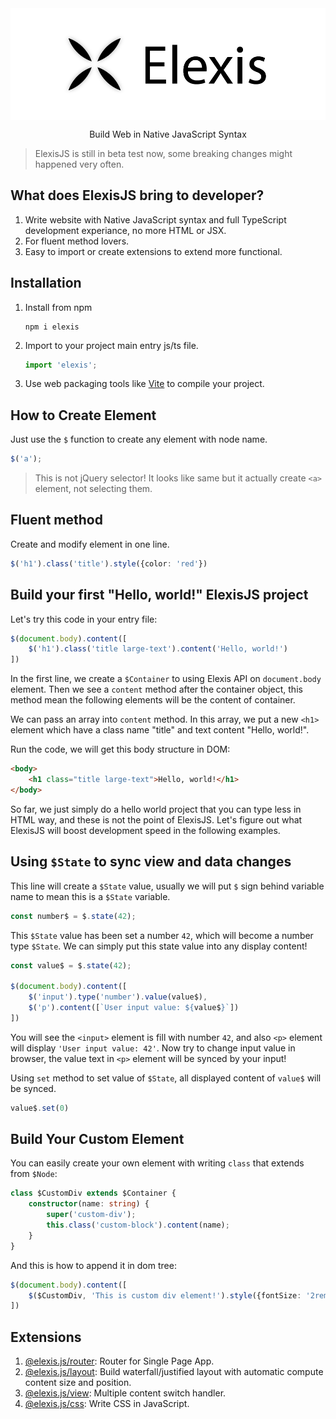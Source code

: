 <picture style="display: flex; justify-content: center">
  <source media="(prefers-color-scheme: dark)" srcset="https://raw.githubusercontent.com/defaultkavy-dev/elexis/refs/heads/assets/logo_light.png">
  <source media="(prefers-color-scheme: light)" srcset="https://raw.githubusercontent.com/defaultkavy-dev/elexis/refs/heads/assets/logo_dark.png">
  <img src="https://raw.githubusercontent.com/defaultkavy-dev/elexis/refs/heads/assets/logo_dark.png" alt="Elexis Logo">
</picture>
<p style="text-align: center">Build Web in Native JavaScript Syntax</p>

> ElexisJS is still in beta test now, some breaking changes might happened very often.

## What does ElexisJS bring to developer?
1. Write website with Native JavaScript syntax and full TypeScript development experiance, no more HTML or JSX.
2. For fluent method lovers.
3. Easy to import or create extensions to extend more functional.

## Installation
1. Install from npm
    ```
    npm i elexis
    ```
2. Import to your project main entry js/ts file.
    ```ts
    import 'elexis';
    ```
3. Use web packaging tools like [Vite](https://vitejs.dev/) to compile your project.

## How to Create Element
Just use the `$` function to create any element with node name.
```ts
$('a');
```
> This is not jQuery selector! It looks like same but it actually create `<a>` element, not selecting them.

## Fluent method
Create and modify element in one line.
```ts
$('h1').class('title').style({color: 'red'})
```

## Build your first "Hello, world!" ElexisJS project
Let's try this code in your entry file:

```ts
$(document.body).content([
    $('h1').class('title large-text').content('Hello, world!')
])
```

In the first line, we create a `$Container` to using Elexis API on `document.body` element. Then we see a `content` method after the container object, this method mean the following elements will be the content of container.

We can pass an array into `content` method. In this array, we put a new `<h1>` element which have a class name "title" and text content "Hello, world!".

Run the code, we will get this body structure in DOM:

```html
<body>
    <h1 class="title large-text">Hello, world!</h1>
</body>
```

So far, we just simply do a hello world project that you can type less in HTML way, and these is not the point of ElexisJS. Let's figure out what ElexisJS will boost development speed in the following examples.

## Using `$State` to sync view and data changes
This line will create a `$State` value, usually we will put `$` sign behind variable name to mean this is a `$State` variable.

```ts
const number$ = $.state(42);
```

This `$State` value has been set a number `42`, which will become a number type `$State`. We can simply put this state value into any display content!

```ts
const value$ = $.state(42);

$(document.body).content([
    $('input').type('number').value(value$),
    $('p').content([`User input value: ${value$}`])
])
```

You will see the `<input>` element is fill with number `42`, and also `<p>` element will display `'User input value: 42'`. Now try to change input value in browser, the value text in `<p>` element will be synced by your input!

Using `set` method to set value of `$State`, all displayed content of `value$` will be synced.
```ts
value$.set(0)
```

## Build Your Custom Element
You can easily create your own element with writing `class` that extends from `$Node`:
```ts
class $CustomDiv extends $Container {
    constructor(name: string) {
        super('custom-div');
        this.class('custom-block').content(name);
    }
}
```
And this is how to append it in dom tree:
```ts
$(document.body).content([
    $($CustomDiv, 'This is custom div element!').style({fontSize: '2rem'})
])
```

## Extensions
1. [@elexis.js/router](https://github.com/elexis-js/router): Router for Single Page App.
2. [@elexis.js/layout](https://github.com/elexis-js/layout): Build waterfall/justified layout with automatic compute content size and position.
3. [@elexis.js/view](https://github.com/elexis-js/view): Multiple content switch handler.
4. [@elexis.js/css](https://github.com/elexis-js/css): Write CSS in JavaScript.